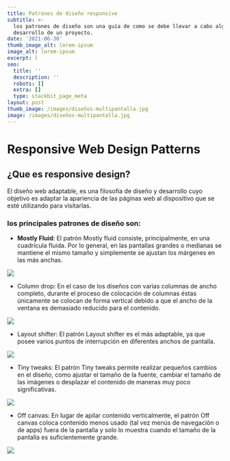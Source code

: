 ```yaml
---
title: Patrones de diseño responsive
subtitle: >-
  los patrones de diseño son una guía de como se debe llevar a cabo algún
  desarrollo de un proyecto.
date: '2021-06-30'
thumb_image_alt: lorem-ipsum
image_alt: lorem-ipsum
excerpt: l
seo:
  title: ''
  description: ''
  robots: []
  extra: []
  type: stackbit_page_meta
layout: post
thumb_image: /images/diseños-multipantalla.jpg
image: /images/diseños-multipantalla.jpg
---
```

# Responsive Web Design Patterns

## ¿Que es responsive design?

El diseño web adaptable, es una filosofía de diseño y desarrollo cuyo objetivo es adaptar la apariencia de las páginas web al dispositivo que se esté utilizando para visitarlas.

### los principales patrones de diseño son:

*   **Mostly Fluid**: El patrón Mostly fluid consiste, principalmente, en una cuadrícula fluida. Por lo general, en las pantallas grandes o medianas se mantiene el mismo tamaño y simplemente se ajustan los márgenes en las más anchas.

![](https://o.quizlet.com/.bqPiFZSC2lSiz8nlR6jLQ.png)

*   Column drop: En el caso de los diseños con varias columnas de ancho completo, durante el proceso de colocación de columnas éstas únicamente se colocan de forma vertical debido a que el ancho de la ventana es demasiado reducido para el contenido.

![](https://naps.com.mx/blog/wp-content/uploads/2016/06/column-drop.jpg)

*   Layout shifter: El patrón Layout shifter es el más adaptable, ya que posee varios puntos de interrupción en diferentes anchos de pantalla.

![](https://naps.com.mx/blog/wp-content/uploads/2016/06/layout-shifter.jpg)

*   Tiny tweaks: El patrón Tiny tweaks permite realizar pequeños cambios en el diseño, como ajustar el tamaño de la fuente, cambiar el tamaño de las imágenes o desplazar el contenido de maneras muy poco significativas.

![](https://upload.wikimedia.org/wikipedia/commons/6/60/Tiny_tweaks.png)



*   Off canvas: En lugar de apilar contenido verticalmente, el patrón Off canvas coloca contenido menos usado (tal vez menús de navegación o de apps) fuera de la pantalla y solo lo muestra cuando el tamaño de la pantalla es suficientemente grande.

![](https://naps.com.mx/blog/wp-content/uploads/2016/06/off-canvas.jpg)
